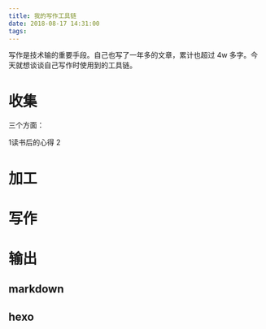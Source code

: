 ```yaml
---
title: 我的写作工具链
date: 2018-08-17 14:31:00
tags:
---
```


写作是技术输的重要手段。自己也写了一年多的文章，累计也超过 4w 多字。今天就想谈谈自己写作时使用到的工具链。

# 收集
三个方面：

1读书后的心得
2


# 加工

# 写作

# 输出

## markdown

## hexo

